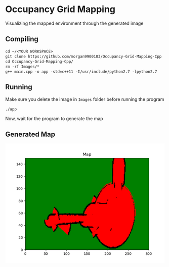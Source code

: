 # Occupancy Grid Mapping

Visualizing the mapped environment through the generated image

## Compiling

```
cd ~/<YOUR WORKSPACE>
git clone https://github.com/morgan9900103/Occupancy-Grid-Mapping-Cpp
cd Occupancy-Grid-Mapping-Cpp/
rm -rf Images/*
g++ main.cpp -o app -std=c++11 -I/usr/include/python2.7 -lpython2.7
```

## Running

Make sure you delete the image in ```Images``` folder before running the program

```
./app
```

Now, wait for the program to generate the map

## Generated Map

![](Images/Map.png)
